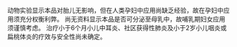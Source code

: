 动物实验显示本品对胎儿无影响，但在人类孕妇中应用尚缺乏经验，故在孕妇中应用须充分权衡利弊。
尚无资料显示本品是否可分泌至母乳中，故哺乳期妇女应用须谨慎考虑。
治疗小于6个月小儿中耳炎、社区获得性肺炎及小于2岁小儿咽炎或扁桃体炎的疗效与安全性尚未确定。
